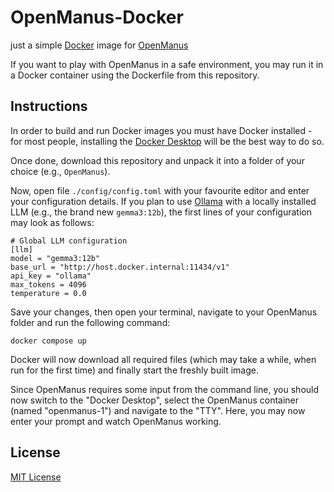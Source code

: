 # OpenManus-Docker

just a simple [Docker](https://www.docker.com/) image for [OpenManus](https://github.com/mannaandpoem/OpenManus)

If you want to play with OpenManus in a safe environment, you may run it in a Docker container using the Dockerfile from this repository.

## Instructions ##

In order to build and run Docker images you must have Docker installed - for most people, installing the [Docker Desktop](https://www.docker.com/products/docker-desktop/) will be the best way to do so.

Once done, download this repository and unpack it into a folder of your choice (e.g., `OpenManus`).

Now, open file `./config/config.toml` with your favourite editor and enter your configuration details. If you plan to use [Ollama](https://ollama.com/) with a locally installed LLM (e.g., the brand new `gemma3:12b`), the first lines of your configuration may look as follows:

```
# Global LLM configuration
[llm]
model = "gemma3:12b"
base_url = "http://host.docker.internal:11434/v1"
api_key = "ollama"
max_tokens = 4096
temperature = 0.0
```

Save your changes, then open your terminal, navigate to your OpenManus folder and run the following command:

```
docker compose up
```

Docker will now download all required files (which may take a while, when run for the first time) and finally start the freshly built image.

Since OpenManus requires some input from the command line, you should now switch to the "Docker Desktop", select the OpenManus container (named "openmanus-1") and navigate to the "TTY". Here, you may now enter your prompt and watch OpenManus working.

## License ##

[MIT License](LICENSE.md)
